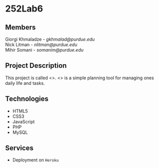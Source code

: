 # 252Lab6

## Members
Giorgi Khmaladze - _gkhmalad@purdue.edu_  
Nick Litman - _nlitman@purdue.edu_  
Mihir Somani - _somanim@purdue.edu_

## Project Description
This project is called <<NAME HERE>>. <<NAME HERE>> is a simple planning tool for managing ones daily life and tasks.

## Technologies
* HTML5
* CSS3
* JavaScript
* PHP
* MySQL

## Services
* Deployment on `Heroku`



